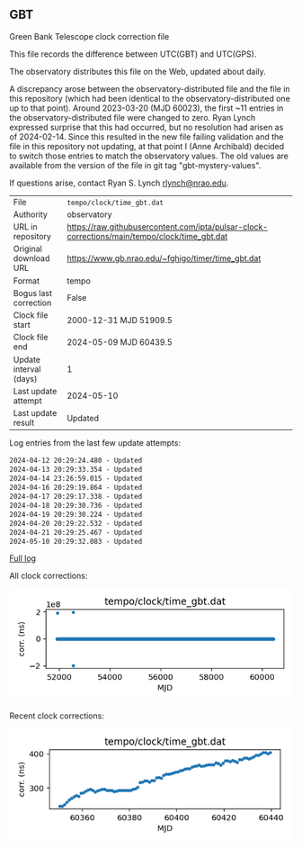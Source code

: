 
## GBT

Green Bank Telescope clock correction file

This file records the difference between UTC(GBT) and UTC(GPS).

The observatory distributes this file on the Web, updated about daily.

A discrepancy arose between the observatory-distributed file and the
file in this repository (which had been identical to the 
observatory-distributed one up to that point). Around 
2023-03-20 (MJD 60023), the first ~11 entries in the 
observatory-distributed file were changed to zero.
Ryan Lynch expressed surprise that this had occurred, but no
resolution had arisen as of 2024-02-14. Since this resulted in
the new file failing validation and the file in this repository
not updating, at that point I (Anne Archibald) decided to
switch those entries to match the observatory values. The old values
are available from the version of the file in git tag 
"gbt-mystery-values".

If questions arise, contact Ryan S. Lynch <rlynch@nrao.edu>.

|     |     |
|:--- |:--- |
| File | `tempo/clock/time_gbt.dat` |
| Authority | observatory |
| URL in repository | <https://raw.githubusercontent.com/ipta/pulsar-clock-corrections/main/tempo/clock/time_gbt.dat> |
| Original download URL | <https://www.gb.nrao.edu/~fghigo/timer/time_gbt.dat> |
| Format | tempo |
| Bogus last correction | False |
| Clock file start | 2000-12-31 MJD 51909.5 |
| Clock file end | 2024-05-09 MJD 60439.5 |
| Update interval (days) | 1 |
| Last update attempt | 2024-05-10 |
| Last update result | Updated |

Log entries from the last few update attempts:
```
2024-04-12 20:29:24.480 - Updated
2024-04-13 20:29:33.354 - Updated
2024-04-14 23:26:59.015 - Updated
2024-04-16 20:29:19.864 - Updated
2024-04-17 20:29:17.338 - Updated
2024-04-18 20:29:30.736 - Updated
2024-04-19 20:29:30.224 - Updated
2024-04-20 20:29:22.532 - Updated
2024-04-21 20:29:25.467 - Updated
2024-05-10 20:29:32.083 - Updated
```
[Full log](https://raw.githubusercontent.com/ipta/pulsar-clock-corrections/main/log/tempo/clock/time_gbt.dat.log)


All clock corrections:

![plot of all clock corrections](time_gbt.dat.png "All corrections")

Recent clock corrections:

![plot of recent clock corrections](time_gbt.dat.short.png "Recent corrections")


